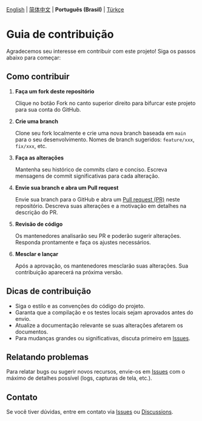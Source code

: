 [English](CONTRIBUTING.md) | [简体中文](CONTRIBUTING_zh-CN.md) | **Português (Brasil)** | [Türkçe](CONTRIBUTING_tr-TR.md)

# Guia de contribuição

Agradecemos seu interesse em contribuir com este projeto! Siga os passos abaixo para começar:

## Como contribuir

1. **Faça um fork deste repositório**

   Clique no botão Fork no canto superior direito para bifurcar este projeto para sua conta do GitHub.

2. **Crie uma branch**

   Clone seu fork localmente e crie uma nova branch baseada em `main` para o seu desenvolvimento. Nomes de branch sugeridos: `feature/xxx`, `fix/xxx`, etc.

3. **Faça as alterações**

   Mantenha seu histórico de commits claro e conciso. Escreva mensagens de commit significativas para cada alteração.

4. **Envie sua branch e abra um Pull request**

   Envie sua branch para o GitHub e abra um [Pull request (PR)](https://github.com/xfqwdsj/IAmNotADeveloper/pulls) neste repositório. Descreva suas alterações e a motivação em detalhes na descrição do PR.

5. **Revisão de código**

   Os mantenedores analisarão seu PR e poderão sugerir alterações. Responda prontamente e faça os ajustes necessários.

6. **Mesclar e lançar**

   Após a aprovação, os mantenedores mesclarão suas alterações. Sua contribuição aparecerá na próxima versão.

## Dicas de contribuição

- Siga o estilo e as convenções do código do projeto.
- Garanta que a compilação e os testes locais sejam aprovados antes do envio.
- Atualize a documentação relevante se suas alterações afetarem os documentos.
- Para mudanças grandes ou significativas, discuta primeiro em [Issues](https://github.com/xfqwdsj/IAmNotADeveloper/issues).

## Relatando problemas

Para relatar bugs ou sugerir novos recursos, envie-os em [Issues](https://github.com/xfqwdsj/IAmNotADeveloper/issues) com o máximo de detalhes possível (logs, capturas de tela, etc.).

## Contato

Se você tiver dúvidas, entre em contato via [Issues](https://github.com/xfqwdsj/IAmNotADeveloper/issues) ou [Discussions](https://github.com/xfqwdsj/IAmNotADeveloper/discussions).
